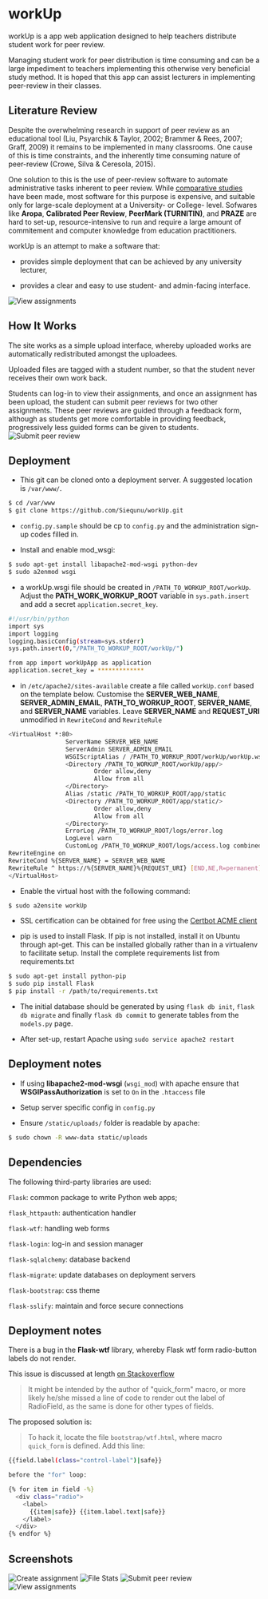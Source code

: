 # workUp
workUp is a app web application designed to help teachers distribute student work for peer review.

Managing student work for peer distribution is time consuming and can be a large impediment to
teachers implementing this otherwise very beneficial study method. It is hoped that this app can
assist lecturers in implementing peer-review in their classes.

## Literature Review

Despite the overwhelming research in support of peer review as an educational tool (Liu, Psyarchik & Taylor, 2002; Brammer & Rees, 2007; Graff, 2009)
it remains to be implemented in many classrooms. One cause of this is time constraints, and the inherently time consuming nature of peer-review (Crowe, Silva & Ceresola, 2015).

One solution to this is the use of peer-review software to automate administrative tasks inherent to peer review. While [comparative studies](https://www.reap.ac.uk/PEER/Software.aspx) have
been made, most software for this purpose is expensive, and suitable only for large-scale deployment at a University- or College- level. Sofwares like **Aropa**, **Calibrated Peer Review**,
**PeerMark (TURNITIN)**, and **PRAZE** are hard to set-up, resource-intensive to run and require a large amount of commitement and computer knowledge from education practitioners.

workUp is an attempt to make a software that:

* provides simple deployment that can be achieved by any university lecturer,

* provides a clear and easy to use student- and admin-facing interface.

![View assignments](https://raw.githubusercontent.com/Siequnu/workUp/master/assets/view_assignments.png)

## How It Works

The site works as a simple upload interface, whereby uploaded works are automatically
redistributed amongst the uploadees.

Uploaded files are tagged with a student number, so that the student never receives
their own work back.

Students can log-in to view their assignments, and once an assignment has been upload, the student
can submit peer reviews for two other assignments. These peer reviews are guided through a feedback form,
although as students get more comfortable in providing feedback, progressively less guided forms can be
given to students.
![Submit peer review](https://raw.githubusercontent.com/Siequnu/workUp/master/assets/submit_peerreview.png)


## Deployment

* This git can be cloned onto a deployment server. A suggested location is `/var/www/`.
```sh
$ cd /var/www
$ git clone https://github.com/Siequnu/workUp.git
```

* `config.py.sample` should be cp to `config.py` and the administration sign-up codes filled in.

* Install and enable mod_wsgi:
```sh
$ sudo apt-get install libapache2-mod-wsgi python-dev
$ sudo a2enmod wsgi 
```

* a workUp.wsgi file should be created in `/PATH_TO_WORKUP_ROOT/workUp`. Adjust the **PATH_WORK_WORKUP_ROOT** variable in `sys.path.insert`
and add a secret `application.secret_key`.

```sh
#!/usr/bin/python
import sys
import logging
logging.basicConfig(stream=sys.stderr)
sys.path.insert(0,"/PATH_TO_WORKUP_ROOT/workUp/")

from app import workUpApp as application
application.secret_key = *************
```

* in `/etc/apache2/sites-available` create a file called `workUp.conf` based on the template below. Customise the
**SERVER_WEB_NAME**, **SERVER_ADMIN_EMAIL**, **PATH_TO_WORKUP_ROOT**, **SERVER_NAME**,
 and **SERVER_NAME** variables. Leave **SERVER_NAME** and **REQUEST_URI** unmodified in
 `RewriteCond` and `RewriteRule`

```sh
<VirtualHost *:80>
                ServerName SERVER_WEB_NAME
                ServerAdmin SERVER_ADMIN_EMAIL
                WSGIScriptAlias / /PATH_TO_WORKUP_ROOT/workUp/workUp.wsgi
                <Directory /PATH_TO_WORKUP_ROOT/workUp/app/>
                        Order allow,deny
                        Allow from all
                </Directory>
                Alias /static /PATH_TO_WORKUP_ROOT/app/static
                <Directory /PATH_TO_WORKUP_ROOT/app/static/>
                        Order allow,deny
                        Allow from all
                </Directory>
                ErrorLog /PATH_TO_WORKUP_ROOT/logs/error.log
                LogLevel warn
                CustomLog /PATH_TO_WORKUP_ROOT/logs/access.log combined
RewriteEngine on
RewriteCond %{SERVER_NAME} = SERVER_WEB_NAME
RewriteRule ^ https://%{SERVER_NAME}%{REQUEST_URI} [END,NE,R=permanent]
</VirtualHost>
```

* Enable the virtual host with the following command:

```sh
$ sudo a2ensite workUp
```

* SSL certification can be obtained for free using the [Certbot ACME client](https://certbot.eff.org)

* pip is used to install Flask. If pip is not installed, install it on Ubuntu through apt-get.
This can be installed globally rather than in a virtualenv to facilitate setup.
Install the complete requirements list from requirements.txt

```sh
$ sudo apt-get install python-pip 
$ sudo pip install Flask 
$ pip install -r /path/to/requirements.txt
```

* The initial database should be generated by using `flask db init`, `flask db migrate` and finally `flask db commit` to generate tables from the `models.py` page.

* After set-up, restart Apache using `sudo service apache2 restart`

## Deployment notes

* If using **libapache2-mod-wsgi** (`wsgi_mod`) with apache ensure that **WSGIPassAuthorization** is set to `On` in the `.htaccess` file

* Setup server specific config in `config.py`

* Ensure `/static/uploads/` folder is readable by apache:

```sh
$ sudo chown -R www-data static/uploads
```


## Dependencies

The following third-party libraries are used:

`Flask`: common package to write Python web apps;

`flask_httpauth`: authentication handler

`flask-wtf`: handling web forms

`flask-login`: log-in and session manager

`flask-sqlalchemy`: database backend

`flask-migrate`: update databases on deployment servers

`flask-bootstrap`: css theme

`flask-sslify`: maintain and force secure connections

## Deployment notes

There is a bug in the **Flask-wtf** library, whereby Flask wtf form radio-button labels do not render.

This issue is discussed at length [on Stackoverflow](https://stackoverflow.com/questions/27705968/flask-wtform-radiofield-label-does-not-render)


>It might be intended by the author of "quick_form" macro, or more likely he/she missed a
>line of code to render out the label of RadioField, as the same is done for other types of fields.

The proposed solution is:

> To hack it, locate the file `bootstrap/wtf.html`, where macro `quick_form` is defined.
> Add this line:

```sh
{{field.label(class="control-label")|safe}}

before the "for" loop:

{% for item in field -%}
  <div class="radio">
    <label>
      {{item|safe}} {{item.label.text|safe}}
    </label>
  </div>
{% endfor %}
```

## Screenshots

![Create assignment](https://raw.githubusercontent.com/Siequnu/workUp/master/assets/create_assignment.png)
![File Stats](https://raw.githubusercontent.com/Siequnu/workUp/master/assets/file_stats.png)
![Submit peer review](https://raw.githubusercontent.com/Siequnu/workUp/master/assets/submit_peerreview.png)
![View assignments](https://raw.githubusercontent.com/Siequnu/workUp/master/assets/view_assignments.png)

